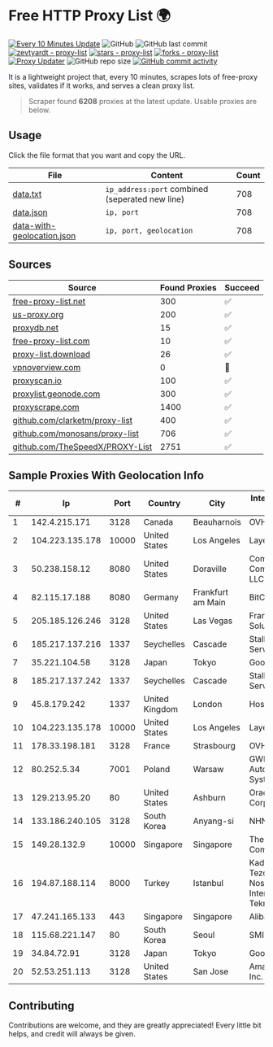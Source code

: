 
# Free HTTP Proxy List 🌍

[![Every 10 Minutes Update](https://github.com/mertguvencli/http-proxy-list/actions/workflows/main.yml/badge.svg?branch=main)](https://github.com/mertguvencli/http-proxy-list/actions/workflows/main.yml)
![GitHub](https://img.shields.io/github/license/mertguvencli/http-proxy-list)
![GitHub last commit](https://img.shields.io/github/last-commit/mertguvencli/http-proxy-list)
[![zevtyardt - proxy-list](https://img.shields.io/static/v1?label=zevtyardt&message=proxy-list&color=blue&logo=github)](https://github.com/zevtyardt/proxy-list "Go to GitHub repo")
[![stars - proxy-list](https://img.shields.io/github/stars/zevtyardt/proxy-list?style=social)](https://github.com/zevtyardt/proxy-list)
[![forks - proxy-list](https://img.shields.io/github/forks/zevtyardt/proxy-list?style=social)](https://github.com/zevtyardt/proxy-list)
[![Proxy Updater](https://github.com/zevtyardt/proxy-list/workflows/Proxy%20Updater/badge.svg)](https://github.com/zevtyardt/proxy-list/actions?query=workflow:"Proxy+Updater")
![GitHub repo size](https://img.shields.io/github/repo-size/zevtyardt/proxy-list)
[![GitHub commit activity](https://img.shields.io/github/commit-activity/m/zevtyardt/proxy-list?logo=commits)](https://github.com/zevtyardt/proxy-list/commits/main)

It is a lightweight project that, every 10 minutes, scrapes lots of free-proxy sites, validates if it works, and serves a clean proxy list.

> Scraper found **6208** proxies at the latest update. Usable proxies are below.

## Usage

Click the file format that you want and copy the URL.

|File|Content|Count|
|----|-------|-----|
|[data.txt](https://raw.githubusercontent.com/mertguvencli/http-proxy-list/main/proxy-list/data.txt)|`ip_address:port` combined (seperated new line)|708|
|[data.json](https://raw.githubusercontent.com/mertguvencli/http-proxy-list/main/proxy-list/data.json)|`ip, port`|708|
|[data-with-geolocation.json](https://raw.githubusercontent.com/mertguvencli/http-proxy-list/main/proxy-list/data-with-geolocation.json)|`ip, port, geolocation`|708|

## Sources

|Source|Found Proxies|Succeed|
|------|-------------|-------|
|[free-proxy-list.net](https://free-proxy-list.net)|300|✅|
|[us-proxy.org](https://www.us-proxy.org)|200|✅|
|[proxydb.net](http://proxydb.net)|15|✅|
|[free-proxy-list.com](https://free-proxy-list.com/?page=&port=&type%5B%5D=http&type%5B%5D=https&up_time=0&search=Search)|10|✅|
|[proxy-list.download](https://www.proxy-list.download/HTTP)|26|✅|
|[vpnoverview.com](https://vpnoverview.com/privacy/anonymous-browsing/free-proxy-servers)|0|🚫|
|[proxyscan.io](https://www.proxyscan.io)|100|✅|
|[proxylist.geonode.com](https://proxylist.geonode.com/api/proxy-list?limit=300&page=1&sort_by=lastChecked&sort_type=desc&protocols=http,https)|300|✅|
|[proxyscrape.com](https://api.proxyscrape.com/v2/?request=displayproxies&protocol=http&timeout=10000&country=all&ssl=all&anonymity=all)|1400|✅|
|[github.com/clarketm/proxy-list](https://raw.githubusercontent.com/clarketm/proxy-list/master/proxy-list-raw.txt)|400|✅|
|[github.com/monosans/proxy-list](https://raw.githubusercontent.com/monosans/proxy-list/main/proxies/http.txt)|706|✅|
|[github.com/TheSpeedX/PROXY-List](https://raw.githubusercontent.com/TheSpeedX/PROXY-List/master/http.txt)|2751|✅|


## Sample Proxies With Geolocation Info

|#|Ip|Port|Country|City|Internet Service Provider|
|-|--|----|-------|----|-------------------------|
|1|142.4.215.171|3128|Canada|Beauharnois|OVH SAS|
|2|104.223.135.178|10000|United States|Los Angeles|LayerHost|
|3|50.238.158.12|8080|United States|Doraville|Comcast Cable Communications, LLC|
|4|82.115.17.188|8080|Germany|Frankfurt am Main|BitCommand LLC|
|5|205.185.126.246|3128|United States|Las Vegas|FranTech Solutions|
|6|185.217.137.216|1337|Seychelles|Cascade|Stallion Network Services Limited|
|7|35.221.104.58|3128|Japan|Tokyo|Google LLC|
|8|185.217.137.242|1337|Seychelles|Cascade|Stallion Network Services Limited|
|9|45.8.179.242|1337|United Kingdom|London|Hostland LLC|
|10|104.223.135.178|10000|United States|Los Angeles|LayerHost|
|11|178.33.198.181|3128|France|Strasbourg|OVH SAS|
|12|80.252.5.34|7001|Poland|Warsaw|GWNET Autonomus System|
|13|129.213.95.20|80|United States|Ashburn|Oracle Corporation|
|14|133.186.240.105|3128|South Korea|Anyang-si|NHN|
|15|149.28.132.9|10000|Singapore|Singapore|The Constant Company|
|16|194.87.188.114|8000|Turkey|Istanbul|Kadir Huseyin Tezcan Nosspeed Internet Teknolojileri|
|17|47.241.165.133|443|Singapore|Singapore|Alibaba.com LLC|
|18|115.68.221.147|80|South Korea|Seoul|SMILESERV|
|19|34.84.72.91|3128|Japan|Tokyo|Google LLC|
|20|52.53.251.113|3128|United States|San Jose|Amazon.com, Inc.|



## Contributing

Contributions are welcome, and they are greatly appreciated! Every
little bit helps, and credit will always be given.

